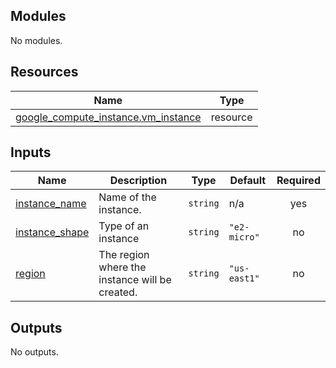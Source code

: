 <!-- BEGIN_TF_DOCS -->
## Modules

No modules.

## Resources

| Name | Type |
|------|------|
| [google_compute_instance.vm_instance](https://registry.terraform.io/providers/hashicorp/google/latest/docs/resources/compute_instance) | resource |

## Inputs

| Name | Description | Type | Default | Required |
|------|-------------|------|---------|:--------:|
| <a name="input_instance_name"></a> [instance\_name](#input\_instance\_name) | Name of the instance. | `string` | n/a | yes |
| <a name="input_instance_shape"></a> [instance\_shape](#input\_instance\_shape) | Type of an instance | `string` | `"e2-micro"` | no |
| <a name="input_region"></a> [region](#input\_region) | The region where the instance will be created. | `string` | `"us-east1"` | no |

## Outputs

No outputs.
<!-- END_TF_DOCS -->